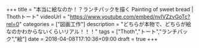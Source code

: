 +++
title =  "本当に絵なのか！？ランチパックを描く Painting of sweet bread | Thothトート"
videoUrl = "https://www.youtube.com/embed/nvIVZzvGoTc?rel=0"
categories = ["図画工作"]
description = "どちらが本物で、どちらが絵なのかわからないくらいリアル！！！"
tags = ["Thoth","トート","ランチパック","絵"]
date = 2018-04-08T17:10:36+09:00
draft = true
+++

